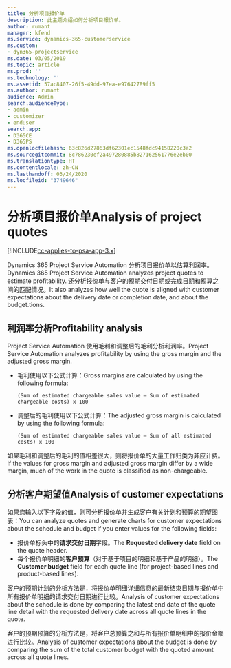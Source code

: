 ```yaml
---
title: 分析项目报价单
description: 此主题介绍如何分析项目报价单。
author: rumant
manager: kfend
ms.service: dynamics-365-customerservice
ms.custom:
- dyn365-projectservice
ms.date: 03/05/2019
ms.topic: article
ms.prod: ''
ms.technology: ''
ms.assetid: 57ac8407-26f5-49dd-97ea-e97642789ff5
ms.author: rumant
audience: Admin
search.audienceType:
- admin
- customizer
- enduser
search.app:
- D365CE
- D365PS
ms.openlocfilehash: 63c826d27863df62301ec1548fdc94158220c3a2
ms.sourcegitcommit: 8c786230ef2a497280885b827162561776e2eb00
ms.translationtype: HT
ms.contentlocale: zh-CN
ms.lasthandoff: 03/24/2020
ms.locfileid: "3749646"
---
```

# <a name="analysis-of-project-quotes"></a><span data-ttu-id="262c9-103">分析项目报价单</span><span class="sxs-lookup"><span data-stu-id="262c9-103">Analysis of project quotes</span></span>

[!INCLUDE[cc-applies-to-psa-app-3.x](../includes/cc-applies-to-psa-app-3x.md)]

<span data-ttu-id="262c9-104">Dynamics 365 Project Service Automation 分析项目报价单以估算利润率。</span><span class="sxs-lookup"><span data-stu-id="262c9-104">Dynamics 365 Project Service Automation analyzes project quotes to estimate profitability.</span></span> <span data-ttu-id="262c9-105">还分析报价单与客户的预期交付日期或完成日期和预算之间的匹配情况。</span><span class="sxs-lookup"><span data-stu-id="262c9-105">It also analyzes how well the quote is aligned with customer expectations about the delivery date or completion date, and about the budget.tions.</span></span>

## <a name="profitability-analysis"></a><span data-ttu-id="262c9-106">利润率分析</span><span class="sxs-lookup"><span data-stu-id="262c9-106">Profitability analysis</span></span>

<span data-ttu-id="262c9-107">Project Service Automation 使用毛利和调整后的毛利分析利润率。</span><span class="sxs-lookup"><span data-stu-id="262c9-107">Project Service Automation analyzes profitability by using the gross margin and the adjusted gross margin.</span></span>

- <span data-ttu-id="262c9-108">毛利使用以下公式计算：</span><span class="sxs-lookup"><span data-stu-id="262c9-108">Gross margins are calculated by using the following formula:</span></span>

  `
    (Sum of estimated chargeable sales value – Sum of estimated chargeable costs) x 100
  `
- <span data-ttu-id="262c9-109">调整后的毛利使用以下公式计算：</span><span class="sxs-lookup"><span data-stu-id="262c9-109">The adjusted gross margin is calculated by using the following formula:</span></span>

  `
    (Sum of estimated chargeable sales value – Sum of all estimated costs) x 100
  `

<span data-ttu-id="262c9-110">如果毛利和调整后的毛利的值相差很大，则将报价单的大量工作归类为非应计费。</span><span class="sxs-lookup"><span data-stu-id="262c9-110">If the values for gross margin and adjusted gross margin differ by a wide margin, much of the work in the quote is classified as non-chargeable.</span></span>

## <a name="analysis-of-customer-expectations"></a><span data-ttu-id="262c9-111">分析客户期望值</span><span class="sxs-lookup"><span data-stu-id="262c9-111">Analysis of customer expectations</span></span>

<span data-ttu-id="262c9-112">如果您输入以下字段的值，则可分析报价单并生成客户有关计划和预算的期望图表：</span><span class="sxs-lookup"><span data-stu-id="262c9-112">You can analyze quotes and generate charts for customer expectations about the schedule and budget if you enter values for the following fields:</span></span>

- <span data-ttu-id="262c9-113">报价单标头中的**请求交付日期**字段。</span><span class="sxs-lookup"><span data-stu-id="262c9-113">The **Requested delivery date** field on the quote header.</span></span>
- <span data-ttu-id="262c9-114">每个报价单明细的**客户预算**（对于基于项目的明细和基于产品的明细）。</span><span class="sxs-lookup"><span data-stu-id="262c9-114">The **Customer budget** field for each quote line (for project-based lines and product-based lines).</span></span>

<span data-ttu-id="262c9-115">客户的预期计划的分析方法是，将报价单明细详细信息的最新结束日期与报价单中所有报价单明细的请求交付日期进行比较。</span><span class="sxs-lookup"><span data-stu-id="262c9-115">Analysis of customer expectations about the schedule is done by comparing the latest end date of the quote line detail with the requested delivery date across all quote lines in the quote.</span></span>

<span data-ttu-id="262c9-116">客户的预期预算的分析方法是，将客户总预算之和与所有报价单明细中的报价金额进行比较。</span><span class="sxs-lookup"><span data-stu-id="262c9-116">Analysis of customer expectations about the budget is done by comparing the sum of the total customer budget with the quoted amount across all quote lines.</span></span>
